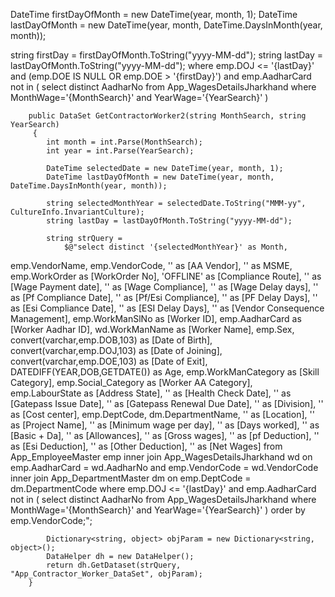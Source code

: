 DateTime firstDayOfMonth = new DateTime(year, month, 1);
DateTime lastDayOfMonth = new DateTime(year, month, DateTime.DaysInMonth(year, month));

string firstDay = firstDayOfMonth.ToString("yyyy-MM-dd");
string lastDay = lastDayOfMonth.ToString("yyyy-MM-dd");
where emp.DOJ <= '{lastDay}'
  and (emp.DOE IS NULL OR emp.DOE > '{firstDay}')
  and emp.AadharCard not in (
       select distinct AadharNo 
       from App_WagesDetailsJharkhand 
       where MonthWage='{MonthSearch}' and YearWage='{YearSearch}'
  )

        
        
        
        public DataSet GetContractorWorker2(string MonthSearch, string YearSearch)
         {
            int month = int.Parse(MonthSearch);
            int year = int.Parse(YearSearch);

            DateTime selectedDate = new DateTime(year, month, 1);
            DateTime lastDayOfMonth = new DateTime(year, month, DateTime.DaysInMonth(year, month));

            string selectedMonthYear = selectedDate.ToString("MMM-yy", CultureInfo.InvariantCulture);
            string lastDay = lastDayOfMonth.ToString("yyyy-MM-dd");

            string strQuery =
                $@"select distinct '{selectedMonthYear}' as Month,
emp.VendorName,
emp.VendorCode,
'' as [AA Vendor],
'' as MSME,
emp.WorkOrder as [WorkOrder No],
'OFFLINE' as [Compliance Route],
'' as [Wage Payment date],
  '' as [Wage Compliance],
  '' as [Wage Delay days],
  '' as [Pf Compliance Date],
  '' as [Pf/Esi Compliance],
  '' as [PF Delay Days],
  '' as [Esi Compliance Date],
  '' as [ESI Delay Days],
  '' as [Vendor Consequence Management],
emp.WorkManSlNo as [Worker ID],
emp.AadharCard as [Worker Aadhar ID],
wd.WorkManName as [Worker Name],
emp.Sex,
convert(varchar,emp.DOB,103) as [Date of Birth],
convert(varchar,emp.DOJ,103) as [Date of Joining],
convert(varchar,emp.DOE,103) as [Date of Exit],
DATEDIFF(YEAR,DOB,GETDATE()) as Age,
emp.WorkManCategory as [Skill Category],
emp.Social_Category as [Worker AA Category],
emp.LabourState as [Address State],
'' as [Health Check Date],
'' as [Gatepass Issue Date],
'' as [Gatepass Renewal Due Date],
'' as [Division],
'' as [Cost center],
emp.DeptCode,
dm.DepartmentName,
'' as [Location],
'' as [Project Name],
'' as [Minimum wage per day],
'' as [Days worked],
'' as [Basic + Da],
'' as [Allowances],
'' as [Gross wages],
'' as [pf Deduction],
'' as [Esi Deduction],
'' as [Other Deduction],
'' as [Net Wages]
from App_EmployeeMaster emp
inner join App_WagesDetailsJharkhand wd
    on emp.AadharCard = wd.AadharNo
   and emp.VendorCode = wd.VendorCode
inner join App_DepartmentMaster dm
    on emp.DeptCode = dm.DepartmentCode
where emp.DOJ <= '{lastDay}'
  and emp.AadharCard not in (
       select distinct AadharNo 
       from App_WagesDetailsJharkhand 
       where MonthWage='{MonthSearch}' and YearWage='{YearSearch}'
  )
order by emp.VendorCode;";

            Dictionary<string, object> objParam = new Dictionary<string, object>();
            DataHelper dh = new DataHelper();
            return dh.GetDataset(strQuery, "App_Contractor_Worker_DataSet", objParam);
        }
